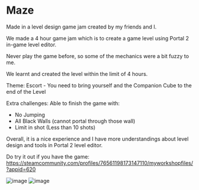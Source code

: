 # Maze
Made in a level design game jam created by my friends and I.

We made a 4 hour game jam which is to create a game level using Portal 2 in-game level editor.

Never play the game before, so some of the mechanics were a bit fuzzy to me.

We learnt and created the level within the limit of 4 hours.

Theme: Escort - You need to bring yourself and the Companion Cube to the end of the Level

Extra challenges: Able to finish the game with: 
- No Jumping
- All Black Walls (cannot portal through those wall)
- Limit in shot (Less than 10 shots)

Overall, it is a nice experience and I have more understandings about level design and tools in Portal 2 level editor.

Do try it out if you have the game: https://steamcommunity.com/profiles/76561198173147110/myworkshopfiles/?appid=620

![image](https://user-images.githubusercontent.com/40413245/227778091-9322f222-f94e-4a02-adc6-366805e9f8fc.png)
![image](https://user-images.githubusercontent.com/40413245/227778106-3a1e5d97-a724-42a3-ae46-f2b5f7a5cb84.png)
